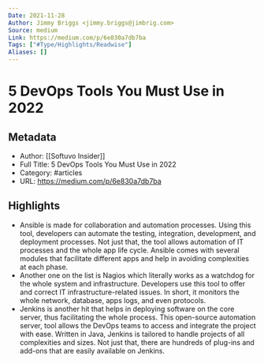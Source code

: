 ```yaml
---
Date: 2021-11-28
Author: Jimmy Briggs <jimmy.briggs@jimbrig.com>
Source: medium
Link: https://medium.com/p/6e830a7db7ba
Tags: ["#Type/Highlights/Readwise"]
Aliases: []
---
```

# 5 DevOps Tools You Must Use in 2022

## Metadata
- Author: [[Softuvo Insider]]
- Full Title: 5 DevOps Tools You Must Use in 2022
- Category: #articles
- URL: https://medium.com/p/6e830a7db7ba

## Highlights
- Ansible is made for collaboration and automation processes. Using this tool, developers can automate the testing, integration, development, and deployment processes. Not just that, the tool allows automation of IT processes and the whole app life cycle. Ansible comes with several modules that facilitate different apps and help in avoiding complexities at each phase.
- Another one on the list is Nagios which literally works as a watchdog for the whole system and infrastructure. Developers use this tool to offer and correct IT infrastructure-related issues. In short, it monitors the whole network, database, apps logs, and even protocols.
- Jenkins is another hit that helps in deploying software on the core server, thus facilitating the whole process. This open-source automation server, tool allows the DevOps teams to access and integrate the project with ease. Written in Java, Jenkins is tailored to handle projects of all complexities and sizes. Not just that, there are hundreds of plug-ins and add-ons that are easily available on Jenkins.
